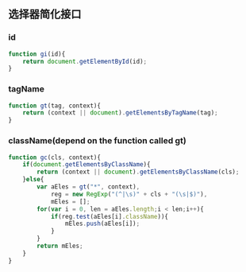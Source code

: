 ## 选择器简化接口
### id
```javascript
function gi(id){
	return document.getElementById(id);
}
```

### tagName
```javascript
function gt(tag, context){
	return (context || document).getElementsByTagName(tag);
}
```

### className(depend on the function called gt)
```javascript
function gc(cls, context){
	if(document.getElementsByClassName){
		return (context || document).getElementsByClassName(cls);
	}else{
		var aEles = gt("*", context),
		    reg = new RegExp("(^|\s)" + cls + "(\s|$)"),
		    mEles = [];
		for(var i = 0, len = aEles.length;i < len;i++){
			if(reg.test(aEles[i].className)){
				mEles.push(aEles[i]);
			}
		}
		return mEles;
	}	
}
```		



